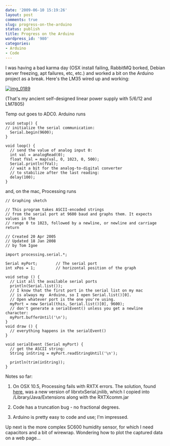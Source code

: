 ```yaml
---
date: '2009-06-10 15:19:26'
layout: post
comments: true
slug: progress-on-the-arduino
status: publish
title: Progress on the Arduino
wordpress_id: '980'
categories:
- Arduino
- Code
---
```


I was having a bad karma day (OSX install failing, RabbitMQ borked, Debian server freezing, apt failures, etc, etc.) and worked a bit on the Arduino project as a break. Here's the LM35 wired up and working:

[![img_0189](http://fnord.phfactor.net/wp-content/uploads/2009/06/img_0189-450x600.jpg)](http://fnord.phfactor.net/wp-content/uploads/2009/06/img_0189.jpg)

(That's my ancient self-designed linear power supply with 5/6/12 and LM7805)

Temp out goes to ADC0. Arduino runs

    
    void setup() {
    // initialize the serial communication:
      Serial.begin(9600);
    }
    
    void loop() {
      // send the value of analog input 0:
      int val = analogRead(0);
      float fVal = map(val, 0, 1023, 0, 500);
      Serial.println(fVal);
      // wait a bit for the analog-to-digital converter
      // to stabilize after the last reading:
      delay(100);
    }


and, on the mac, Processing runs

    
    // Graphing sketch
    
    // This program takes ASCII-encoded strings
    // from the serial port at 9600 baud and graphs them. It expects values in the
    // range 0 to 1023, followed by a newline, or newline and carriage return
    
    // Created 20 Apr 2005
    // Updated 18 Jan 2008
    // by Tom Igoe
    
    import processing.serial.*;
    
    Serial myPort;        // The serial port
    int xPos = 1;         // horizontal position of the graph
    
    void setup () {
      // List all the available serial ports
      println(Serial.list());
      // I know that the first port in the serial list on my mac
      // is always my  Arduino, so I open Serial.list()[0].
      // Open whatever port is the one you're using.
      myPort = new Serial(this, Serial.list()[0], 9600);
      // don't generate a serialEvent() unless you get a newline character:
      myPort.bufferUntil('\n');
    }
    void draw () {
      // everything happens in the serialEvent()
    }
    
    void serialEvent (Serial myPort) {
      // get the ASCII string:
      String inString = myPort.readStringUntil('\n');
    
      println(trim(inString));
    }


Notes so far:



	
  1. On OSX 10.5, Processing fails with RXTX errors. The solution, found [here](http://iharder.sourceforge.net/current/java/), was a new version of librxtxSerial.jnilib, which I copied into /Library/Java/Extensions along with the RXTXcomm.jar

	
  2. Code has a truncation bug - no fractional degrees.

	
  3. Arduino is pretty easy to code and use; I'm impressed.




Up next is the more complex SC600 humidity sensor, for which I need capacitors and a bit of wirewrap. Wondering how to plot the captured data on a web page...
